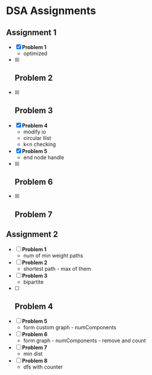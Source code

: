 # DSA Assignments

## Assignment 1

- [x] **Problem 1**
	- optimized
- [x] **Problem 2**
    - 
- [x] **Problem 3**
	- 
- [x] **Problem 4**
    - modify io
    - circular llist
	- k<n checking
- [x] **Problem 5**
    - end node handle
- [x] **Problem 6**
    - 
- [x] **Problem 7**
	- 

## Assignment 2

- [ ] **Problem 1**
	- num of min weight paths
- [ ] **Problem 2**
    - shortest path - max of them
- [ ] **Problem 3**
	- bipartite 
- [ ] **Problem 4**
    - 
- [ ] **Problem 5**
    - form custom graph - numComponents
- [ ] **Problem 6**
    - form graph - numComponents - remove and count
- [ ] **Problem 7**
	- min dist
- [ ] **Problem 8**
	- dfs with counter